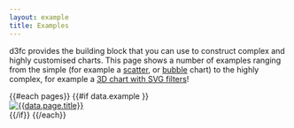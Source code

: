 ```yaml
---
layout: example
title: Examples
---
```


d3fc provides the building block that you can use to construct complex and highly customised charts. This page shows a number of examples ranging from the simple (for example a [scatter](/examples/scatter), or [bubble](/examples/bubble) chart) to the highly complex, for example a [3D chart with SVG filters](/examples/basecoin)!

<div class="row">
  {{#each pages}}
    {{#if data.example }}
      <div class="col-sm-6 col-md-4">
        <a href="{{data.page.destination}}" class="thumbnail">
          <img src="/{{data.page.dirname}}/thumbnail.png" alt="{{data.page.title}}">
        </a>
      </div>
    {{/if}}
  {{/each}}
</div>
